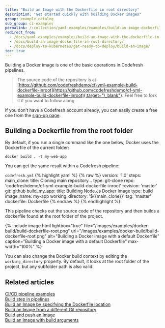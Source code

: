 ```yaml
---
title: "Build an Image with the Dockerfile in root directory"
description: "Get started quickly with building Docker images"
group: example-catalog
sub_group: ci-examples
permalink: /:collection/yaml-examples/examples/build-an-image-dockerfile-in-root-directory/
redirect_from:
  - /docs/yaml-examples/examples/build-an-image-with-the-dockerfile-in-root-directory/
  - /docs/build-an-image-dockerfile-in-root-directory/
  - /docs/deploy-to-kubernetes/get-ready-to-deploy/build-an-image/
toc: true
---
```

Building a Docker image is one of the basic operations in Codefresh pipelines.

>The source code of the repository is at [https://github.com/codefreshdemo/cf-yml-example-build-dockerfile-inroot](https://github.com/codefreshdemo/cf-yml-example-build-dockerfile-inroot){:target="\_blank"}. Feel free to fork it if you want to follow along.

If you don't have a Codefresh account already, you can easily create a free one from the [sign-up page]({{site.baseurl}}/docs/administration/account-user-management/create-a-codefresh-account/).


## Building a Dockerfile from the root folder

By default, if you run a single command like the one below, Docker uses the Dockerfile of the current folder:

```
docker build . -t my-web-app
```

You can get the same result within a Codefresh pipeline:


  `codefresh.yml`
{% highlight yaml %}
{% raw %}
version: '1.0'
steps:
  main_clone:
    title: Cloning main repository...
    type: git-clone
    repo: 'codefreshdemo/cf-yml-example-build-dockerfile-inroot'
    revision: 'master'
    git: github
  build_my_app:
    title: Building Node.Js Docker Image
    type: build
    image_name: my-app
    working_directory: '${{main_clone}}'
    tag: 'master'
    dockerfile: Dockerfile
{% endraw %}
{% endhighlight %}

This pipeline checks out the source code of the repository and then builds a dockerfile found at the root folder of the project.

{% include image.html 
lightbox="true" 
file="/images/examples/docker-build/build-dockerfile-root.png" 
url="/images/examples/docker-build/build-dockerfile-root.png" 
alt="Building a Docker image with a default Dockerfile"
caption="Building a Docker image with a default Dockerfile"
max-width="100%" 
%}

You can also change the Docker build context by editing the `working_directory` property. By default, it looks at the root folder of the project, but any subfolder path is also valid.


## Related articles
[CI/CD pipeline examples]({{site.baseurl}}/docs/example-catalog/examples/#ci-examples)  
[Build step in pipelines]({{site.baseurl}}/docs/pipelines/steps/build/)  
[Build an Image by specifying the Dockerfile location]({{site.baseurl}}/docs/example-catalog/ci-examples/build-an-image-specify-dockerfile-location)  
[Build an Image from a different Git repository]({{site.baseurl}}/docs/example-catalog/ci-examples/build-an-image-from-a-different-git-repository)  
[Build and push an Image]({{site.baseurl}}/docs/example-catalog/ci-examples/build-and-push-an-image)  
[Build an Image with build arguments]({{site.baseurl}}/docs/example-catalog/ci-examples/build-an-image-with-build-arguments)
